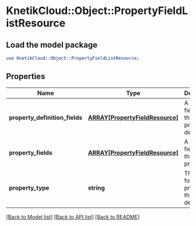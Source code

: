# KnetikCloud::Object::PropertyFieldListResource

## Load the model package
```perl
use KnetikCloud::Object::PropertyFieldListResource;
```

## Properties
Name | Type | Description | Notes
------------ | ------------- | ------------- | -------------
**property_definition_fields** | [**ARRAY[PropertyFieldResource]**](PropertyFieldResource.md) | A list of fields for the property definition. | [optional] 
**property_fields** | [**ARRAY[PropertyFieldResource]**](PropertyFieldResource.md) | A list of fields for the property. | [optional] 
**property_type** | **string** | The type for the property this describes. | [optional] 

[[Back to Model list]](../README.md#documentation-for-models) [[Back to API list]](../README.md#documentation-for-api-endpoints) [[Back to README]](../README.md)



